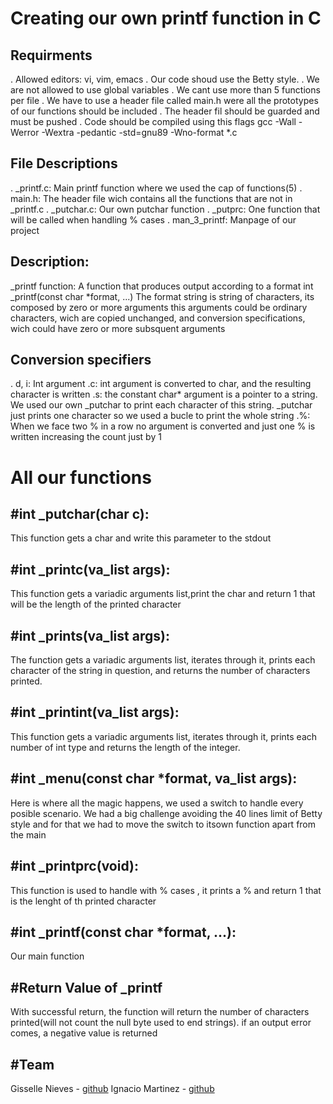 <h1>Creating our own printf function in C</h1>

<h2>Requirments</h2>

. Allowed editors: vi, vim, emacs
. Our code shoud use the Betty style.
. We are not allowed to use global variables
. We cant use more than 5 functions per file
. We have to use a header file called main.h were all the prototypes of our functions should be included
. The header fil should be guarded and must be pushed
. Code should be compiled using this flags gcc -Wall -Werror -Wextra -pedantic -std=gnu89 -Wno-format *.c

<h2>File Descriptions</h2>

. _printf.c: Main printf function where we used the cap of functions(5)
. main.h: The header file wich contains all the functions that are not in _printf.c
. _putchar.c: Our own putchar function
. _putprc: One function that will be called when handling % cases
. man_3_printf: Manpage of our project

<h2>Description:</h2>

_printf function: A function that produces output according to a format
int _printf(const char *format, ...)
The format string is string of characters, its composed by zero or more arguments
this arguments could be ordinary characters, wich are copied unchanged, and conversion specifications, wich could have zero or more subsquent arguments

<h2>Conversion specifiers</h2>

. d, i: Int argument
.c: int argument is converted to char, and the resulting character is written
.s: the constant char* argument is a pointer to a string. We used our own _putchar to print each character of this string. _putchar just prints one character so we used a bucle to print the whole string
.%: When we face two % in a row no argument is converted and just one % is written increasing the count just by 1

<h1>All our functions</h1>

<h2>#int _putchar(char c):</h2>

This function gets a char and write this parameter to the stdout

<h2>#int _printc(va_list args):</h2>

This function gets a variadic arguments list,print the char and return 1 that will be the length of the printed character 

<h2>#int _prints(va_list args):</h2>

The function gets a variadic arguments list, iterates through it, prints each character of the string in question, and returns the number of characters printed.

<h2>#int _printint(va_list args):</h2>

This function gets a variadic arguments list, iterates through it, prints each number of int type and returns the length of the integer.

<h2>#int _menu(const char *format, va_list args):</h2>

Here is where all the magic happens, we used a switch to handle every posible scenario.
We had a big challenge avoiding the 40 lines limit of Betty style and for that we had to move the switch to itsown function apart from the main

<h2>#int _printprc(void):</h2>

This function is used to handle with % cases , it prints a % and return 1 that is the lenght of th printed character

<h2>#int _printf(const char *format, ...):</h2>

Our main function
 
<h2>#Return Value of _printf</h2>

With successful return, the function will return the number of characters printed(will not count the null byte used to end strings).
if an output error comes, a negative value is returned

<h2>#Team</h2>

Gisselle Nieves - <a href="https://github.com/Gisezegki">github</a>
Ignacio Martinez - <a href="https://github.com/nachofen">github</a>
